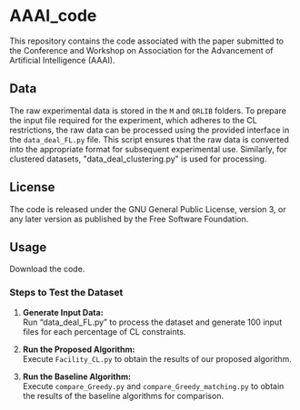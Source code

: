 # AAAI_code
This repository contains the code associated with the paper submitted to the Conference and Workshop on Association for the Advancement of Artificial Intelligence (AAAI).
## Data
The raw experimental data is stored in the `M` and `ORLIB` folders. To prepare the input file required for the experiment, which adheres to the CL restrictions, the raw data can be processed using the provided interface in the `data_deal_FL.py` file. This script ensures that the raw data is converted into the appropriate format for subsequent experimental use. Similarly, for clustered datasets, "data_deal_clustering.py" is used for processing.
## License
The code is released under the GNU General Public License, version 3, or any later version as published by the Free Software Foundation.
## Usage
Download the code.
### Steps to Test the Dataset

1. **Generate Input Data:**  
   Run “data_deal_FL.py” to process the dataset and generate 100 input files for each percentage of CL constraints.

2. **Run the Proposed Algorithm:**  
   Execute `Facility_CL.py` to obtain the results of our proposed algorithm.

3. **Run the Baseline Algorithm:**  
   Execute `compare_Greedy.py` and  `compare_Greedy_matching.py` to obtain the results of the baseline algorithms for comparison.

